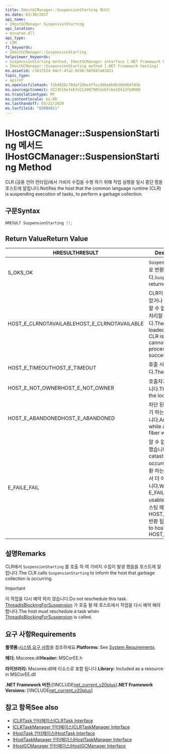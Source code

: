 ```yaml
---
title: IHostGCManager::SuspensionStarting 메서드
ms.date: 03/30/2017
api_name:
- IHostGCManager.SuspensionStarting
api_location:
- mscoree.dll
api_type:
- COM
f1_keywords:
- IHostGCManager::SuspensionStarting
helpviewer_keywords:
- SuspensionStarting method, IHostGCManager interface [.NET Framework hosting]
- IHostGCManager::SuspensionStarting method [.NET Framework hosting]
ms.assetid: c381f524-94cf-4fa2-9298-50f847a03431
topic_type:
- apiref
ms.openlocfilehash: f2b4028c78daf266e4ffecd86e6b0b30b9607d5b
ms.sourcegitcommit: d223616e7e6fe2139079052e6fcbe25413fb9900
ms.translationtype: MT
ms.contentlocale: ko-KR
ms.lasthandoff: 05/22/2020
ms.locfileid: "83804811"
---
```

# <a name="ihostgcmanagersuspensionstarting-method"></a><span data-ttu-id="fe7e8-102">IHostGCManager::SuspensionStarting 메서드</span><span class="sxs-lookup"><span data-stu-id="fe7e8-102">IHostGCManager::SuspensionStarting Method</span></span>
<span data-ttu-id="fe7e8-103">CLR (공용 언어 런타임)에서 가비지 수집을 수행 하기 위해 작업 실행을 일시 중단 함을 호스트에 알립니다.</span><span class="sxs-lookup"><span data-stu-id="fe7e8-103">Notifies the host that the common language runtime (CLR) is suspending execution of tasks, to perform a garbage collection.</span></span>  
  
## <a name="syntax"></a><span data-ttu-id="fe7e8-104">구문</span><span class="sxs-lookup"><span data-stu-id="fe7e8-104">Syntax</span></span>  
  
```cpp  
HRESULT SuspensionStarting ();  
```  
  
## <a name="return-value"></a><span data-ttu-id="fe7e8-105">Return Value</span><span class="sxs-lookup"><span data-stu-id="fe7e8-105">Return Value</span></span>  
  
|<span data-ttu-id="fe7e8-106">HRESULT</span><span class="sxs-lookup"><span data-stu-id="fe7e8-106">HRESULT</span></span>|<span data-ttu-id="fe7e8-107">Description</span><span class="sxs-lookup"><span data-stu-id="fe7e8-107">Description</span></span>|  
|-------------|-----------------|  
|<span data-ttu-id="fe7e8-108">S_OK</span><span class="sxs-lookup"><span data-stu-id="fe7e8-108">S_OK</span></span>|<span data-ttu-id="fe7e8-109">`SuspensionStarting`성공적으로 반환 되었습니다.</span><span class="sxs-lookup"><span data-stu-id="fe7e8-109">`SuspensionStarting` returned successfully.</span></span>|  
|<span data-ttu-id="fe7e8-110">HOST_E_CLRNOTAVAILABLE</span><span class="sxs-lookup"><span data-stu-id="fe7e8-110">HOST_E_CLRNOTAVAILABLE</span></span>|<span data-ttu-id="fe7e8-111">CLR이 프로세스에 로드 되지 않았거나 CLR이 관리 코드를 실행할 수 없거나 호출을 성공적으로 처리할 수 없는 상태에 있습니다.</span><span class="sxs-lookup"><span data-stu-id="fe7e8-111">The CLR has not been loaded into a process, or the CLR is in a state in which it cannot run managed code or process the call successfully.</span></span>|  
|<span data-ttu-id="fe7e8-112">HOST_E_TIMEOUT</span><span class="sxs-lookup"><span data-stu-id="fe7e8-112">HOST_E_TIMEOUT</span></span>|<span data-ttu-id="fe7e8-113">호출 시간이 초과 되었습니다.</span><span class="sxs-lookup"><span data-stu-id="fe7e8-113">The call timed out.</span></span>|  
|<span data-ttu-id="fe7e8-114">HOST_E_NOT_OWNER</span><span class="sxs-lookup"><span data-stu-id="fe7e8-114">HOST_E_NOT_OWNER</span></span>|<span data-ttu-id="fe7e8-115">호출자가 잠금을 소유 하지 않습니다.</span><span class="sxs-lookup"><span data-stu-id="fe7e8-115">The caller does not own the lock.</span></span>|  
|<span data-ttu-id="fe7e8-116">HOST_E_ABANDONED</span><span class="sxs-lookup"><span data-stu-id="fe7e8-116">HOST_E_ABANDONED</span></span>|<span data-ttu-id="fe7e8-117">차단 된 스레드나 파이버에서 대기 하는 동안 이벤트를 취소 했습니다.</span><span class="sxs-lookup"><span data-stu-id="fe7e8-117">An event was canceled while a blocked thread or fiber was waiting on it.</span></span>|  
|<span data-ttu-id="fe7e8-118">E_FAIL</span><span class="sxs-lookup"><span data-stu-id="fe7e8-118">E_FAIL</span></span>|<span data-ttu-id="fe7e8-119">알 수 없는 치명적인 오류가 발생 했습니다.</span><span class="sxs-lookup"><span data-stu-id="fe7e8-119">An unknown catastrophic failure occurred.</span></span> <span data-ttu-id="fe7e8-120">메서드가 E_FAIL 반환 하는 경우 해당 프로세스 내에서 더 이상 CLR을 사용할 수 없습니다.</span><span class="sxs-lookup"><span data-stu-id="fe7e8-120">When a method returns E_FAIL, the CLR is no longer usable within the process.</span></span> <span data-ttu-id="fe7e8-121">호스팅 메서드를 이후에 호출 하면 HOST_E_CLRNOTAVAILABLE 반환 됩니다.</span><span class="sxs-lookup"><span data-stu-id="fe7e8-121">Subsequent calls to hosting methods return HOST_E_CLRNOTAVAILABLE.</span></span>|  
  
## <a name="remarks"></a><span data-ttu-id="fe7e8-122">설명</span><span class="sxs-lookup"><span data-stu-id="fe7e8-122">Remarks</span></span>  
 <span data-ttu-id="fe7e8-123">CLR에서 `SuspensionStarting` 를 호출 하 여 가비지 수집이 발생 했음을 호스트에 알립니다.</span><span class="sxs-lookup"><span data-stu-id="fe7e8-123">The CLR calls `SuspensionStarting` to inform the host that garbage collection is occurring.</span></span>  
  
> [!IMPORTANT]
> <span data-ttu-id="fe7e8-124">이 작업을 다시 예약 하지 않습니다.</span><span class="sxs-lookup"><span data-stu-id="fe7e8-124">Do not reschedule this task.</span></span> <span data-ttu-id="fe7e8-125">[ThreadIsBlockingForSuspension](ihostgcmanager-threadisblockingforsuspension-method.md) 가 호출 될 때 호스트에서 작업을 다시 예약 해야 합니다.</span><span class="sxs-lookup"><span data-stu-id="fe7e8-125">The host must reschedule a task when [ThreadIsBlockingForSuspension](ihostgcmanager-threadisblockingforsuspension-method.md) is called.</span></span>  
  
## <a name="requirements"></a><span data-ttu-id="fe7e8-126">요구 사항</span><span class="sxs-lookup"><span data-stu-id="fe7e8-126">Requirements</span></span>  
 <span data-ttu-id="fe7e8-127">**플랫폼:**[시스템 요구 사항](../../get-started/system-requirements.md)을 참조하세요.</span><span class="sxs-lookup"><span data-stu-id="fe7e8-127">**Platforms:** See [System Requirements](../../get-started/system-requirements.md).</span></span>  
  
 <span data-ttu-id="fe7e8-128">**헤더:** Mscoree.dll</span><span class="sxs-lookup"><span data-stu-id="fe7e8-128">**Header:** MSCorEE.h</span></span>  
  
 <span data-ttu-id="fe7e8-129">**라이브러리:** Mscoree.dll에 리소스로 포함 됩니다.</span><span class="sxs-lookup"><span data-stu-id="fe7e8-129">**Library:** Included as a resource in MSCorEE.dll</span></span>  
  
 <span data-ttu-id="fe7e8-130">**.NET Framework 버전:**[!INCLUDE[net_current_v20plus](../../../../includes/net-current-v20plus-md.md)]</span><span class="sxs-lookup"><span data-stu-id="fe7e8-130">**.NET Framework Versions:** [!INCLUDE[net_current_v20plus](../../../../includes/net-current-v20plus-md.md)]</span></span>  
  
## <a name="see-also"></a><span data-ttu-id="fe7e8-131">참고 항목</span><span class="sxs-lookup"><span data-stu-id="fe7e8-131">See also</span></span>

- [<span data-ttu-id="fe7e8-132">ICLRTask 인터페이스</span><span class="sxs-lookup"><span data-stu-id="fe7e8-132">ICLRTask Interface</span></span>](iclrtask-interface.md)
- [<span data-ttu-id="fe7e8-133">ICLRTaskManager 인터페이스</span><span class="sxs-lookup"><span data-stu-id="fe7e8-133">ICLRTaskManager Interface</span></span>](iclrtaskmanager-interface.md)
- [<span data-ttu-id="fe7e8-134">IHostTask 인터페이스</span><span class="sxs-lookup"><span data-stu-id="fe7e8-134">IHostTask Interface</span></span>](ihosttask-interface.md)
- [<span data-ttu-id="fe7e8-135">IHostTaskManager 인터페이스</span><span class="sxs-lookup"><span data-stu-id="fe7e8-135">IHostTaskManager Interface</span></span>](ihosttaskmanager-interface.md)
- [<span data-ttu-id="fe7e8-136">IHostGCManager 인터페이스</span><span class="sxs-lookup"><span data-stu-id="fe7e8-136">IHostGCManager Interface</span></span>](ihostgcmanager-interface.md)
